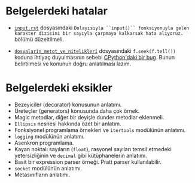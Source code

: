 # Belgelerdeki hatalar

* [`input.rst`](sphinx_source/input.rst) dosyasındaki `Dolayısıyla ``input()`` fonksiyonuyla gelen
karakter dizisini bir sayıyla çarpmaya kalkarsak hata alıyoruz.` bölümü düzeltilmeli.

* [``dosyalarin_metot_ve_nitelikleri``](sphinx_source/dosyalarin_metot_ve_nitelikleri.rst) dosyasındaki `f.seek(f.tell())` koduna ihtiyaç duyulmasının sebebi [CPython'daki bir bug](https://stackoverflow.com/questions/34879318/why-isnt-truncate-defaulting-properly-to-the-current-position-for-files). Bunun belirtilmesi ve konunun doğru anlatılması lazım.


# Belgelerdeki eksikler

* Bezeyiciler (decorator) konusunun anlatımı.
* Üreteçler (generators) konusunda daha çok örnek.
* Magic metodlar, diğer bir deyişle dunder metodlar eklenmeli.
* ``Ellipsis`` nesnesi hakkında özet bir anlatım.
* Fonksiyonel programlama örnekleri ve `itertools` modülünün anlatımı.
* `logging` modülünün anlatımı.
* Asenkron programlama.
* Kayan noktalı sayıların (`float`), rasyonel sayıları temsil etmedeki yetersizliğinin ve `decimal` gibi kütüphanelerin anlatımı.
* Basit bir expression parser örneği. Pratt parser kullanılabilir.
* `socket` modülünün anlatımı.
* Metasınıfların anlatımı.
